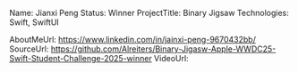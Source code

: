 Name: Jianxi Peng
Status: Winner
ProjectTitle: Binary Jigsaw
Technologies: Swift, SwiftUI

AboutMeUrl: https://www.linkedin.com/in/jainxi-peng-9670432bb/
SourceUrl: https://github.com/Alreiters/Binary-Jigasw-Apple-WWDC25-Swift-Student-Challenge-2025-winner
VideoUrl:

